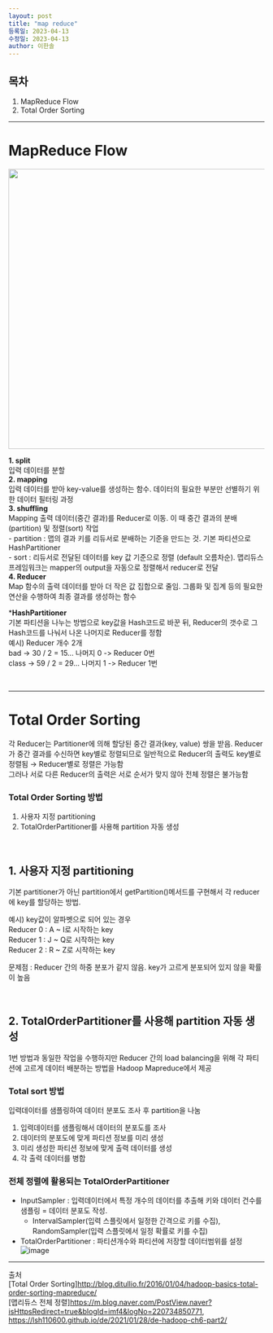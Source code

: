 ```yaml
---
layout: post
title: "map reduce"
등록일: 2023-04-13
수정일: 2023-04-13
author: 이한솔
---
```


## **목차**
1. MapReduce Flow
2. Total Order Sorting

---

# **MapReduce Flow**
   <img src="https://user-images.githubusercontent.com/109563345/232403737-1a2b8ce4-02ac-43b0-bd1c-c1c4a0b8fcac.png" width="550">

   **1. split**   
      입력 데이터를 분할   
   **2. mapping**   
      입력 데이터를 받아 key-value를 생성하는 함수. 데이터의 필요한 부분만 선별하기 위한 데이터 필터링 과정   
   **3. shuffling**   
      Mapping 출력 데이터(중간 결과)를 Reducer로 이동. 이 때 중간 결과의 분배(partition) 및 정렬(sort) 작업   
      - partition : 맵의 결과 키를 리듀서로 분배하는 기준을 만드는 것. 기본 파티션으로 HashPartitioner   
      - sort : 리듀서로 전달된 데이터를 key 값 기준으로 정렬 (default 오름차순). 맵리듀스 프레임워크는 mapper의 output을 자동으로 정렬해서 reducer로 전달   
   **4. Reducer**   
      Map 함수의 출력 데이터를 받아 더 작은 값 집합으로 줄임. 그룹화 및 집계 등의 필요한 연산을 수행하여 최종 결과를 생성하는 함수   
   
   ***HashPartitioner**   
   기본 파티션을 나누는 방법으로 key값을 Hash코드로 바꾼 뒤, Reducer의 갯수로 그 Hash코드를 나눠서 나온 나머지로 Reducer를 정함   
   예시) Reducer 개수 2개   
   bad -> 30 / 2 = 15... 나머지 0 -> Reducer 0번   
   class -> 59 / 2 = 29... 나머지 1 -> Reducer 1번   
   
   <Br>
      
   ---
   
# **Total Order Sorting**
   각 Reducer는 Partitioner에 의해 할당된 중간 결과(key, value) 쌍을 받음. Reducer가 중간 결과를 수신하면 key별로 정렬되므로 일반적으로 Reducer의 출력도 key별로 정렬됨 → Reducer별로 정렬은 가능함   
   그러나 서로 다른 Reducer의 출력은 서로 순서가 맞지 않아 전체 정렬은 불가능함

   ### **Total Order Sorting 방법**
   1. 사용자 지정 partitioning
   2. TotalOrderPartitioner를 사용해 partition 자동 생성

<Br>
   
   ## **1. 사용자 지정 partitioning**
   기본 partitioner가 아닌 partition에서 getPartition()메서드를 구현해서 각 reducer에 key를 할당하는 방법.   
   
   예시) key값이 알파벳으로 되어 있는 경우   
   Reducer 0 : A ~ I로 시작하는 key   
   Reducer 1 : J ~ Q로 시작하는 key   
   Reducer 2 : R ~ Z로 시작하는 key   
   
   문제점 : Reducer 간의 하중 분포가 같지 않음. key가 고르게 분포되어 있지 않을 확률이 높음
   

<Br>
   
   ## **2. TotalOrderPartitioner를 사용해 partition 자동 생성**
   1번 방법과 동일한 작업을 수행하지만 Reducer 간의 load balancing을 위해 각 파티션에 고르게 데이터 배분하는 방법을 Hadoop Mapreduce에서 제공   
   
   ### **Total sort 방법**      
   입력데이터를 샘플링하여 데이터 분포도 조사 후 partition을 나눔   
   1. 입력데이터를 샘플링해서 데이터의 분포도를 조사
   2. 데이터의 분포도에 맞게 파티션 정보를 미리 생성
   3. 미리 생성한 파티션 정보에 맞게 출력 데이터를 생성
   4. 각 출력 데이터를 병합
   
   ### **전체 정렬에 활용되는 TotalOrderPartitioner** 
   - InputSampler : 입력데이터에서 특정 개수의 데이터를 추출해 키와 데이터 건수를 샘플링 = 데이터 분포도 작성.
      - IntervalSampler(입력 스플릿에서 일정한 간격으로 키를 수집), RandomSampler(입력 스플릿에서 일정 확률로 키를 수집)   
   - TotalOrderPartitioner : 파티션개수와 파티션에 저장할 데이터범위를 설정   
   ![image](https://user-images.githubusercontent.com/109563345/232383664-49fff920-b3e0-4d16-855f-4aa1e1044baa.png)

   
---
   
출처   
[Total Order Sorting]<http://blog.ditullio.fr/2016/01/04/hadoop-basics-total-order-sorting-mapreduce/>   
[맵리듀스 전체 정렬]<https://m.blog.naver.com/PostView.naver?isHttpsRedirect=true&blogId=imf4&logNo=220734850771>, <https://lsh110600.github.io/de/2021/01/28/de-hadoop-ch6-part2/>
